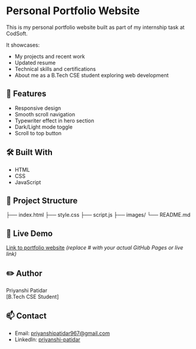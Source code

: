 # Personal Portfolio Website

This is my personal portfolio website built as part of my internship task at CodSoft.

It showcases:
- My projects and recent work
- Updated resume
- Technical skills and certifications
- About me as a B.Tech CSE student exploring web development

## 🚀 Features
- Responsive design
- Smooth scroll navigation
- Typewriter effect in hero section
- Dark/Light mode toggle
- Scroll to top button

## 🛠️ Built With
- HTML
- CSS
- JavaScript

## 📂 Project Structure
├── index.html
├── style.css
├── script.js
├── images/
└── README.md

## 📄 Live Demo
[Link to portfolio website](#) *(replace # with your actual GitHub Pages or live link)*

## ✏️ Author
Priyanshi Patidar  
[B.Tech CSE Student]

## 📫 Contact
- Email: priyanshipatidar967@gmail.com
- LinkedIn: [priyanshi-patidar](https://www.linkedin.com/in/priyanshi-patidar-475815322)
